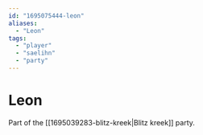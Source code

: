 ```yaml
---
id: "1695075444-leon"
aliases:
  - "Leon"
tags:
  - "player"
  - "saelihn"
  - "party"
---
```


# Leon

Part of the [[1695039283-blitz-kreek|Blitz kreek]] party.
